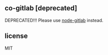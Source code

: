 co-gitlab [deprecated]
----------

DEPRECATED!!! Please use [node-gitlab](https://github.com/repo-utils/gitlab) instead.

## license

MIT
